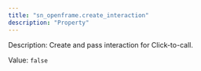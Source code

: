 ```yaml
---
title: "sn_openframe.create_interaction"
description: "Property"
---
```


Description: Create and pass interaction for Click-to-call.

Value: `false`